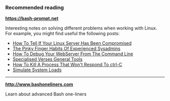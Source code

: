 ### Recommended reading

**https://bash-prompt.net**

Interesting notes on solving different problems when working with Linux. For example, you might find useful the following posts:

* [How To Tell If Your Linux Server Has Been Compromised](https://bash-prompt.net/guides/server-hacked/)
* [The Pinky Finger Habits Of Experienced Sysadmins](https://bash-prompt.net/guides/habits-sysadmin/)
* [How To Debug Your WebServer From The Command Line](https://bash-prompt.net/guides/http-headers/)
* [Specialised Verses General Tools](https://bash-prompt.net/guides/specialized_v_general/)
* [How To Kill A Process That Won't Respond To ctrl-C](https://bash-prompt.net/guides/kill-process/)
* [Simulate System Loads](https://bash-prompt.net/guides/create-system-load/)

---

**http://www.bashoneliners.com**

Learn about advanced Bash one-liners
